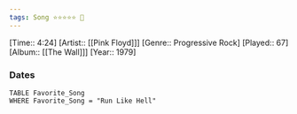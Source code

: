 ```yaml
---
tags: Song ⭐⭐⭐⭐⭐ 💛
---
```

[Time:: 4:24]
[Artist:: [[Pink Floyd]]]
[Genre:: Progressive Rock]
[Played:: 67]
[Album:: [[The Wall]]]
[Year:: 1979]
### Dates
````dataview
TABLE Favorite_Song
WHERE Favorite_Song = "Run Like Hell"
````